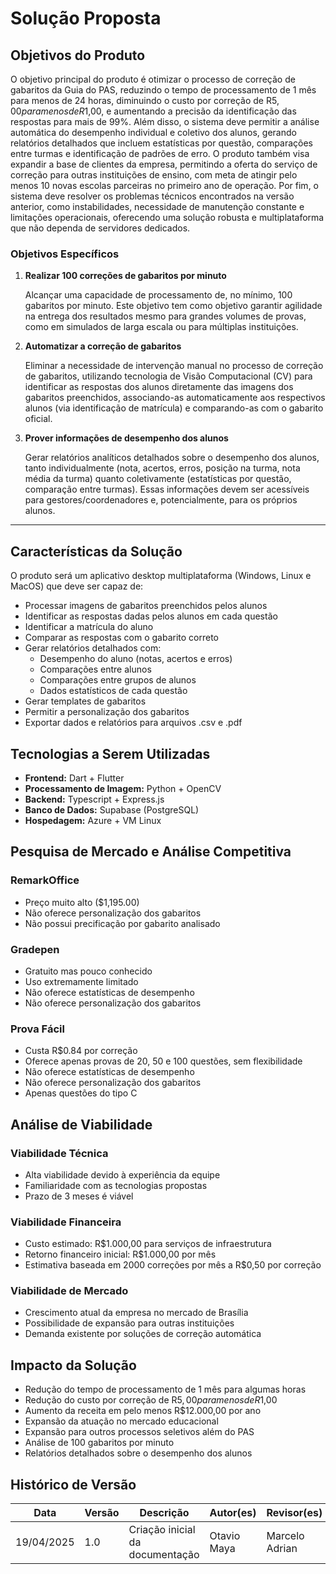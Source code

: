 # Solução Proposta

## Objetivos do Produto

O objetivo principal do produto é otimizar o processo de correção de gabaritos da Guia do PAS, reduzindo o tempo de processamento de 1 mês para menos de 24 horas, diminuindo o custo por correção de R$5,00 para menos de R$1,00, e aumentando a precisão da identificação das respostas para mais de 99%. Além disso, o sistema deve permitir a análise automática do desempenho individual e coletivo dos alunos, gerando relatórios detalhados que incluem estatísticas por questão, comparações entre turmas e identificação de padrões de erro. O produto também visa expandir a base de clientes da empresa, permitindo a oferta do serviço de correção para outras instituições de ensino, com meta de atingir pelo menos 10 novas escolas parceiras no primeiro ano de operação. Por fim, o sistema deve resolver os problemas técnicos encontrados na versão anterior, como instabilidades, necessidade de manutenção constante e limitações operacionais, oferecendo uma solução robusta e multiplataforma que não dependa de servidores dedicados.

### Objetivos Específicos

1.  **Realizar 100 correções de gabaritos por minuto**

    Alcançar uma capacidade de processamento de, no mínimo, 100 gabaritos por minuto. Este objetivo tem como objetivo garantir agilidade na entrega dos resultados mesmo para grandes volumes de provas, como em simulados de larga escala ou para múltiplas instituições.

2.  **Automatizar a correção de gabaritos**

    Eliminar a necessidade de intervenção manual no processo de correção de gabaritos, utilizando tecnologia de Visão Computacional (CV) para identificar as respostas dos alunos diretamente das imagens dos gabaritos preenchidos, associando-as automaticamente aos respectivos alunos (via identificação de matrícula) e comparando-as com o gabarito oficial.

3.  **Prover informações de desempenho dos alunos**

    Gerar relatórios analíticos detalhados sobre o desempenho dos alunos, tanto individualmente (nota, acertos, erros, posição na turma, nota média da turma) quanto coletivamente (estatísticas por questão, comparação entre turmas). Essas informações devem ser acessíveis para gestores/coordenadores e, potencialmente, para os próprios alunos.

---
## Características da Solução

O produto será um aplicativo desktop multiplataforma (Windows, Linux e MacOS) que deve ser capaz de:
- Processar imagens de gabaritos preenchidos pelos alunos
- Identificar as respostas dadas pelos alunos em cada questão
- Identificar a matrícula do aluno
- Comparar as respostas com o gabarito correto
- Gerar relatórios detalhados com:
  - Desempenho do aluno (notas, acertos e erros)
  - Comparações entre alunos
  - Comparações entre grupos de alunos
  - Dados estatísticos de cada questão
- Gerar templates de gabaritos
- Permitir a personalização dos gabaritos
- Exportar dados e relatórios para arquivos .csv e .pdf

## Tecnologias a Serem Utilizadas

- **Frontend:** Dart + Flutter
- **Processamento de Imagem:** Python + OpenCV
- **Backend:** Typescript + Express.js
- **Banco de Dados:** Supabase (PostgreSQL)
- **Hospedagem:** Azure + VM Linux

## Pesquisa de Mercado e Análise Competitiva

### RemarkOffice
- Preço muito alto ($1,195.00)
- Não oferece personalização dos gabaritos
- Não possui precificação por gabarito analisado

### Gradepen
- Gratuito mas pouco conhecido
- Uso extremamente limitado
- Não oferece estatísticas de desempenho
- Não oferece personalização dos gabaritos

### Prova Fácil
- Custa R$0.84 por correção
- Oferece apenas provas de 20, 50 e 100 questões, sem flexibilidade
- Não oferece estatísticas de desempenho
- Não oferece personalização dos gabaritos
- Apenas questões do tipo C

## Análise de Viabilidade

### Viabilidade Técnica
- Alta viabilidade devido à experiência da equipe
- Familiaridade com as tecnologias propostas
- Prazo de 3 meses é viável

### Viabilidade Financeira
- Custo estimado: R$1.000,00 para serviços de infraestrutura
- Retorno financeiro inicial: R$1.000,00 por mês
- Estimativa baseada em 2000 correções por mês a R$0,50 por correção

### Viabilidade de Mercado
- Crescimento atual da empresa no mercado de Brasília
- Possibilidade de expansão para outras instituições
- Demanda existente por soluções de correção automática

## Impacto da Solução

- Redução do tempo de processamento de 1 mês para algumas horas
- Redução do custo por correção de R$5,00 para menos de R$1,00
- Aumento da receita em pelo menos R$12.000,00 por ano
- Expansão da atuação no mercado educacional
- Expansão para outros processos seletivos além do PAS
- Análise de 100 gabaritos por minuto
- Relatórios detalhados sobre o desempenho dos alunos

## Histórico de Versão

| Data       | Versão | Descrição                       | Autor(es)      | Revisor(es) |
| ---------- | ------ | ------------------------------- | -------------- | ----------- |
| 19/04/2025 | 1.0    | Criação inicial da documentação | Otavio Maya | Marcelo Adrian            |
